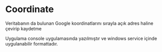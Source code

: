 # Coordinate
Veritabanın da bulunan Google koordinatlarını sırayla açık adres haline çevirip kaydetme

Uygulama console uygulamasında yazılmıştır ve windows service içinde uygulanabilir formattadır.
